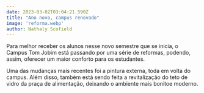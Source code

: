 ```yaml
---
date: 2023-03-02T03:04:21.590Z
title: "Ano novo, campus renovado"
image: 'reforma.webp'
author: Nathaly Scofield
---
```

Para melhor receber os alunos nesse novo semestre que se inicia, o Campus Tom Jobim está passando por uma  série de reformas, podendo,  assim,  oferecer um maior conforto para os estudantes. 

Uma das mudanças mais recentes foi a pintura externa, toda em volta do campus. Além disso, também está sendo feita a revitalização do teto de vidro da praça de alimentação, deixando o ambiente mais bonitoe moderno. 
